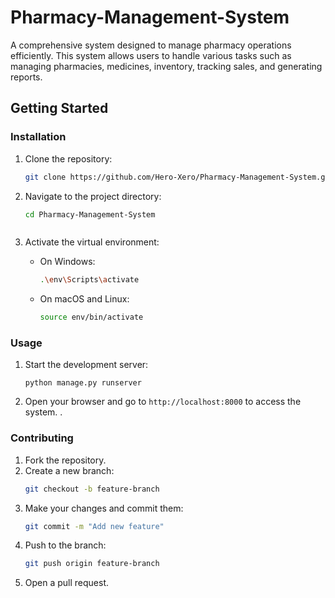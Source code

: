 # Pharmacy-Management-System
A comprehensive system designed to manage pharmacy operations efficiently. This system allows users to handle various tasks such as managing pharmacies, medicines, inventory, tracking sales, and generating reports.

## Getting Started 

### Installation

1. Clone the repository:
    ```bash
    git clone https://github.com/Hero-Xero/Pharmacy-Management-System.git
    ```
2. Navigate to the project directory:
    ```bash
    cd Pharmacy-Management-System
    ```
    ```
4. Activate the virtual environment:
    - On Windows:
        ```bash
        .\env\Scripts\activate
        ```
        
    - On macOS and Linux:
        ```bash
        source env/bin/activate
        ```

### Usage

1. Start the development server:
    ```
    python manage.py runserver
    ```
2. Open your browser and go to `http://localhost:8000` to access the system.
.

### Contributing

1. Fork the repository.
2. Create a new branch:
    ```bash
    git checkout -b feature-branch
    ```
3. Make your changes and commit them:
    ```bash
    git commit -m "Add new feature"
    ```
4. Push to the branch:
    ```bash
    git push origin feature-branch
    ```
5. Open a pull request.
